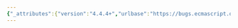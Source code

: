 ```yaml
---
{"_attributes":{"version":"4.4.4+","urlbase":"https://bugs.ecmascript.org/","maintainer":"dherman@mozilla.com"},"bug":{"bug_id":3281,"creation_ts":"2014-10-14 23:36:00 -0700","short_desc":"B.1.1 Numeric Literals: NonOctalIntegerLiteral → NonOctalDecimalIntegerLiteral","delta_ts":"2014-12-07 14:35:07 -0800","product":"Draft for 6th Edition","component":"editorial issue","version":"Rev 28: October 14, 2014 Draft","rep_platform":"All","op_sys":"All","bug_status":"RESOLVED","resolution":"FIXED","priority":"Normal","bug_severity":"normal","everconfirmed":true,"reporter":{"uid":"claude.pache","name":"Claude Pache"},"assigned_to":{"uid":"allen","name":"Allen Wirfs-Brock"},"long_desc":[{"commentid":10503,"comment_count":0,"who":{"uid":"claude.pache","name":"Claude Pache"},"bug_when":"2014-10-14 23:36:45 -0700","thetext":"B.1.1 Numeric Literals\n\nLHS of fourth production:\n\n    NonOctalIntegerLiteral ::\n\nReplace with:\n\n    NonOctalDecimalIntegerLiteral ::"},{"commentid":10801,"comment_count":1,"who":{"uid":"allen","name":"Allen Wirfs-Brock"},"bug_when":"2014-12-05 13:09:20 -0800","thetext":"fixed in rev29 editor's draft"},{"commentid":10907,"comment_count":2,"who":{"uid":"allen","name":"Allen Wirfs-Brock"},"bug_when":"2014-12-07 14:35:07 -0800","thetext":"fixed in rev29"}]}}
---
```

